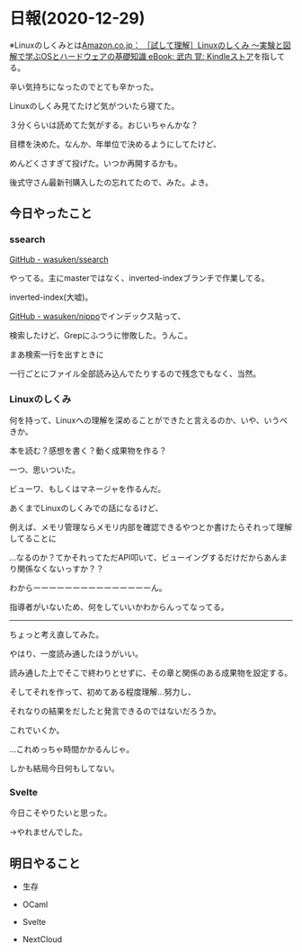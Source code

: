 # 日報(2020-12-29)

※Linuxのしくみとは[Amazon.co.jp： ［試して理解］Linuxのしくみ ～実験と図解で学ぶOSとハードウェアの基礎知識 eBook: 武内 覚: Kindleストア](https://www.amazon.co.jp/dp/B079YJS1J1/ref=dp-kindle-redirect?_encoding=UTF8&btkr=1)を指してる。

辛い気持ちになったのでとても辛かった。

Linuxのしくみ見てたけど気がついたら寝てた。

３分くらいは読めてた気がする。おじいちゃんかな？

目標を決めた。なんか、年単位で決めるようにしてたけど、

めんどくさすぎて投げた。いつか再開するかも。

後式守さん最新刊購入したの忘れてたので、みた。よき。

## 今日やったこと

### ssearch

[GitHub - wasuken/ssearch](https://github.com/wasuken/ssearch)

やってる。主にmasterではなく、inverted-indexブランチで作業してる。

inverted-index(大嘘)。

[GitHub - wasuken/nippo](https://github.com/wasuken/nippo)でインデックス貼って、

検索したけど、Grepにふつうに惨敗した。うんこ。

まあ検索一行を出すときに

一行ごとにファイル全部読み込んでたりするので残念でもなく、当然。

### Linuxのしくみ

何を持って、Linuxへの理解を深めることができたと言えるのか、いや、いうべきか。

本を読む？感想を書く？動く成果物を作る？

一つ、思いついた。

ビューワ、もしくはマネージャを作るんだ。

あくまでLinuxのしくみでの話になるけど、

例えば、メモリ管理ならメモリ内部を確認できるやつとか書けたらそれって理解してることに

...なるのか？てかそれってただAPI叩いて、ビューイングするだけだからあんまり関係なくないっすか？？

わからーーーーーーーーーーーーーーーん。

指導者がいないため、何をしていいかわからんってなってる。

---

ちょっと考え直してみた。

やはり、一度読み通したほうがいい。

読み通した上でそこで終わりとせずに、その章と関係のある成果物を設定する。

そしてそれを作って、初めてある程度理解...努力し、

それなりの結果をだしたと発言できるのではないだろうか。

これでいくか。

...これめっちゃ時間かかるんじゃ。

しかも結局今日何もしてない。

### Svelte

今日こそやりたいと思った。

->やれませんでした。

## 明日やること

* 生存

* OCaml

* Svelte

* NextCloud
